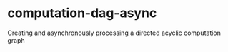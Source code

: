 # computation-dag-async
Creating and asynchronously processing a directed acyclic computation graph
